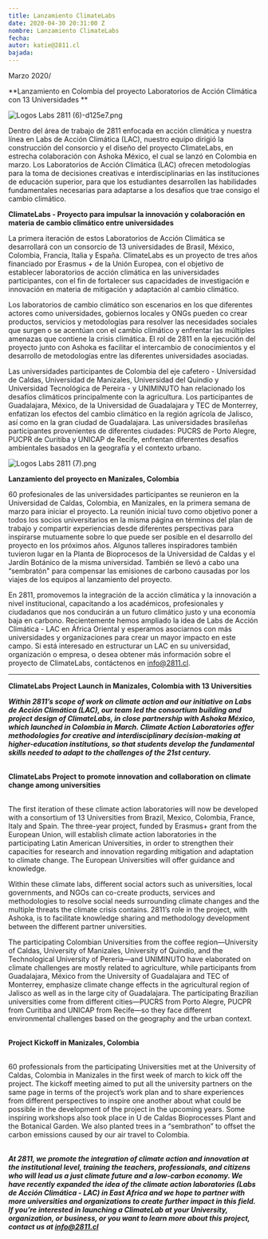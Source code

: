 ```yaml
---
title: Lanzamiento ClimateLabs
date: 2020-04-30 20:31:00 Z
nombre: Lanzamiento ClimateLabs
fecha: 
autor: katie@2811.cl
bajada: 
---
```


Marzo 2020/

**Lanzamiento en Colombia del proyecto Laboratorios de Acción Climática con 13 Universidades **

<!--mas-->

![Logos Labs 2811 (6)-d125e7.png](/uploads/Logos%20Labs%202811%20(6)-d125e7.png)

Dentro del área de trabajo de 2811 enfocada en acción climática y nuestra línea en Labs de Acción Climática (LAC), nuestro equipo dirigió la construcción del consorcio y el diseño del proyecto ClimateLabs, en estrecha colaboración con Ashoka México, el cual se lanzó en Colombia en marzo. Los Laboratorios de Acción Climática (LAC) ofrecen metodologías para la toma de decisiones creativas e interdisciplinarias en las instituciones de educación superior, para que los estudiantes desarrollen las habilidades fundamentales necesarias para adaptarse a los desafíos que trae consigo el cambio climático. 

**ClimateLabs - Proyecto para impulsar la innovación y colaboración en materia de cambio climático entre universidades**

La primera iteración de estos Laboratorios de Acción Climática se desarrollará con un consorcio de 13 universidades de Brasil, México, Colombia, Francia, Italia y España. ClimateLabs es un proyecto de tres años financiado por Erasmus \+ de la Unión Europea, con el objetivo de establecer laboratorios de acción climática en las universidades participantes, con el fin de fortalecer sus capacidades de investigación e innovación en materia de mitigación y adaptación al cambio climático.

Los laboratorios de cambio climático son escenarios en los que diferentes actores como universidades, gobiernos locales y ONGs pueden co crear productos, servicios y metodologías para resolver las necesidades sociales que surgen o se acentúan con el cambio climático y enfrentar las múltiples amenazas que contiene la crisis climática. El rol de 2811 en la ejecución del proyecto junto con Ashoka es facilitar el intercambio de conocimientos y el desarrollo de metodologías entre las diferentes universidades asociadas.

Las universidades participantes de Colombia del eje cafetero - Universidad de Caldas, Universidad de Manizales, Universidad del Quindío y Universidad Tecnológica de Pereira - y UNIMINUTO han relacionado los desafíos climáticos principalmente con la agricultura. Los participantes de Guadalajara, México, de la Universidad de Guadalajara y TEC de Monterrey, enfatizan los efectos del cambio climático en la región agrícola de Jalisco, así como en la gran ciudad de Guadalajara. Las universidades brasileñas participantes provenientes de diferentes ciudades: PUCRS de Porto Alegre, PUCPR de Curitiba y UNICAP de Recife, enfrentan diferentes desafíos ambientales basados ​​en la geografía y el contexto urbano.

![Logos Labs 2811 (7).png](/uploads/Logos%20Labs%202811%20(7).png)

**Lanzamiento del proyecto en Manizales, Colombia**

60 profesionales de las universidades participantes se reunieron en la Universidad de Caldas, Colombia, en Manizales, en la primera semana de marzo para iniciar el proyecto. La reunión inicial tuvo como objetivo poner a todos los socios universitarios en la misma página en términos del plan de trabajo y compartir experiencias desde diferentes perspectivas para inspirarse mutuamente sobre lo que puede ser posible en el desarrollo del proyecto en los próximos años. Algunos talleres inspiradores también tuvieron lugar en la Planta de Bioprocesos de la Universidad de Caldas y el Jardín Botánico de la misma universidad. También se llevó a cabo una “sembratón" para compensar las emisiones de carbono causadas por los viajes de los equipos al lanzamiento del proyecto.

En 2811, promovemos la integración de la acción climática y la innovación a nivel institucional, capacitando a los académicos, profesionales y ciudadanos que nos conducirán a un futuro climático justo y una economía baja en carbono. Recientemente hemos ampliado la idea de Labs de Acción Climática - LAC en África Oriental y esperamos asociarnos con más universidades y organizaciones para crear un mayor impacto en este campo. Si está interesado en estructurar un LAC en su universidad, organización o empresa, o desea obtener más información sobre el proyecto de ClimateLabs, contáctenos en info@2811.cl. 

--- 

**ClimateLabs Project Launch in Manizales, Colombia with 13 Universities**

***Within 2811’s scope of work on climate action and our initiative on Labs de Acción Climática (LAC), our team led the consortium building and project design of ClimateLabs, in close partnership with Ashoka México, which launched in Colombia in March. Climate Action Laboratories offer methodologies for creative and interdisciplinary decision-making at higher-education institutions, so that students develop the fundamental skills needed to adapt to the challenges of the 21st century.***

\
**ClimateLabs Project to promote innovation and collaboration on climate change among universities**

\
The first iteration of these climate action laboratories will now be developed with a consortium of 13 Universities from Brazil, Mexico, Colombia, France, Italy and Spain. The three-year project, funded by Erasmus\+ grant from the European Union, will establish climate action laboratories in the participating Latin American Universities, in order to strengthen their capacities for research and innovation regarding mitigation and adaptation to climate change. The European Universities will offer guidance and knowledge.

Within these climate labs, different social actors such as universities, local governments, and NGOs can co-create products, services and methodologies to resolve social needs surrounding climate changes and the multiple threats the climate crisis contains. 2811’s role in the project, with Ashoka, is to facilitate knowledge sharing and methodology development between the different partner universities.

The participating Colombian Universities from the coffee region—University of Caldas, University of Manizales, University of Quindío, and the Technological University of Pereria—and UNIMINUTO have elaborated on climate challenges are mostly related to agriculture, while participants from Guadalajara, México from the University of Guadalajara and TEC of Monterrey, emphasize climate change effects in the agricultural region of Jalisco as well as in the large city of Guadalajara. The participating Brazilian universities come from different cities—PUCRS from Porto Alegre, PUCPR from Curitiba and UNICAP from Recife—so they face different environmental challenges based on the geography and the urban context.

\
**Project Kickoff in Manizales, Colombia**

\
60 professionals from the participating Universities met at the University of Caldas, Colombia in Manizales in the first week of march to kick off the project. The kickoff meeting aimed to put all the university partners on the same page in terms of the project’s work plan and to share experiences from different perspectives to inspire one another about what could be possible in the development of the project in the upcoming years. Some inspiring workshops also took place in U de Caldas Bioprocesses Plant and the Botanical Garden. We also planted trees in a “sembrathon” to offset the carbon emissions caused by our air travel to Colombia.

\
***At 2811, we promote the integration of climate action and innovation at the institutional level, training the teachers, professionals, and citizens who will lead us a just climate future and a low-carbon economy. We have recently expanded the idea of the climate action laboratories (Labs de Acción Climática - LAC) in East Africa and we hope to partner with more universities and organizations to create further impact in this field. If you’re interested in launching a ClimateLab at your University, organization, or business, or you want to learn more about this project, contact us at info@2811.cl***